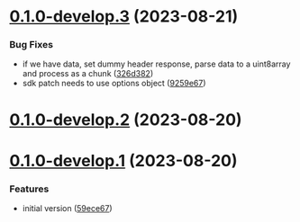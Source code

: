 # [0.1.0-develop.3](https://git.lumeweb.com/LumeWeb/kernel-lavanet/compare/v0.1.0-develop.2...v0.1.0-develop.3) (2023-08-21)


### Bug Fixes

* if we have data, set dummy header response, parse data to a uint8array and process as a chunk ([326d382](https://git.lumeweb.com/LumeWeb/kernel-lavanet/commit/326d38275da7a46534ac600bce5b7df6e6be7648))
* sdk patch needs to use options object ([9259e67](https://git.lumeweb.com/LumeWeb/kernel-lavanet/commit/9259e6723cfeec4ba1a130b6a594b72240c81fd9))

# [0.1.0-develop.2](https://git.lumeweb.com/LumeWeb/kernel-lavanet/compare/v0.1.0-develop.1...v0.1.0-develop.2) (2023-08-20)

# [0.1.0-develop.1](https://git.lumeweb.com/LumeWeb/kernel-lavanet/compare/v0.0.1...v0.1.0-develop.1) (2023-08-20)


### Features

* initial version ([59ece67](https://git.lumeweb.com/LumeWeb/kernel-lavanet/commit/59ece6720e23869063da00b2a460265a615c2e10))
